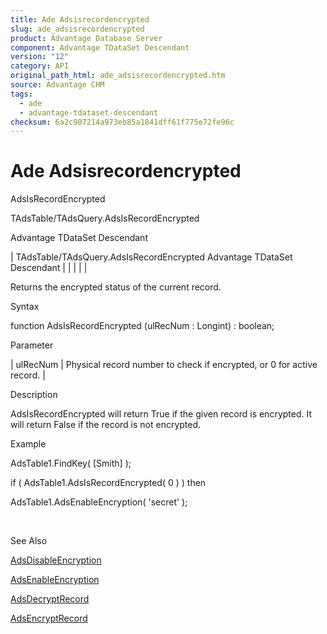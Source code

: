 ```yaml
---
title: Ade Adsisrecordencrypted
slug: ade_adsisrecordencrypted
product: Advantage Database Server
component: Advantage TDataSet Descendant
version: "12"
category: API
original_path_html: ade_adsisrecordencrypted.htm
source: Advantage CHM
tags:
  - ade
  - advantage-tdataset-descendant
checksum: 6a2c907214a973eb85a1841dff61f775e72fe96c
---
```


# Ade Adsisrecordencrypted

AdsIsRecordEncrypted

TAdsTable/TAdsQuery.AdsIsRecordEncrypted

Advantage TDataSet Descendant

| TAdsTable/TAdsQuery.AdsIsRecordEncrypted  Advantage TDataSet Descendant |  |  |  |  |

Returns the encrypted status of the current record.

Syntax

function AdsIsRecordEncrypted (ulRecNum : Longint) : boolean;

Parameter

| ulRecNum | Physical record number to check if encrypted, or 0 for active record. |

Description

AdsIsRecordEncrypted will return True if the given record is encrypted. It will return False if the record is not encrypted.

Example

AdsTable1.FindKey( [Smith] );

if ( AdsTable1.AdsIsRecordEncrypted( 0 ) ) then

AdsTable1.AdsEnableEncryption( 'secret' );

 

See Also

[AdsDisableEncryption](ade_adsdisableencryption.md)

[AdsEnableEncryption](ade_adsenableencryption.md)

[AdsDecryptRecord](ade_adsdecryptrecord.md)

[AdsEncryptRecord](ade_adsencryptrecord.md)
